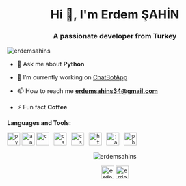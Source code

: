 <h1 align="center">Hi 👋, I'm Erdem ŞAHİN</h1>
<h3 align="center">A passionate developer from Turkey</h3>
<p align="left"> <img src="https://komarev.com/ghpvc/?username=erdemsahins" alt="erdemsahins" /> </p>

- 💬 Ask me about **Python**

- 🔭 I’m currently working on [ChatBotApp](https://github.com/erdemsahins/ChatBotApp)

- 📫 How to reach me **erdemsahins34@gmail.com**

- ⚡ Fun fact **Coffee**

**Languages and Tools:**  

<p align="left">
  <code><img src="https://konpa.github.io/devicon/devicon.git/icons/python/python-original-wordmark.svg" alt="python" width="30" height="30"/></code>
  <code><img src="https://konpa.github.io/devicon/devicon.git/icons/android/android-original-wordmark.svg" alt="android" width="30" height="30"/></code>
  <code><img src="https://konpa.github.io/devicon/devicon.git/icons/c/c-original.svg" alt="c" width="30" height="30"/> </code>
  <code><img src="https://konpa.github.io/devicon/devicon.git/icons/css3/css3-original-wordmark.svg" alt="css3" width="30" height="30"/> </code>
  <code><img src="https://konpa.github.io/devicon/devicon.git/icons/csharp/csharp-original.svg" alt="csharp" width="30" height="30"/> </code>
  <code><img src="https://konpa.github.io/devicon/devicon.git/icons/html5/html5-original-wordmark.svg" alt="html5" width="30" height="30"/> </code>
  <code><img src="https://konpa.github.io/devicon/devicon.git/icons/java/java-original-wordmark.svg" alt="java" width="30" height="30"/> </code>
  <code><img src="https://konpa.github.io/devicon/devicon.git/icons/php/php-original.svg" alt="php" width="30" height="30"/></code>
</p>

<p align="center"> <img src="https://github-readme-stats.vercel.app/api?username=erdemsahins&show_icons=true" alt="erdemsahins" /> </p>

<p align="center">
<a href="https://linkedin.com/in/erdem-sahin-11ba5315a" target="blank"><img align="center" src="https://cdn.jsdelivr.net/npm/simple-icons@3.0.1/icons/linkedin.svg" alt="erdem-sahin-11ba5315a" height="30" width="30" /></a>
<a href="https://instagram.com/erdemsahins" target="blank"><img align="center" src="https://cdn.jsdelivr.net/npm/simple-icons@3.0.1/icons/instagram.svg" alt="erdemsahins" height="30" width="30" /></a>
</p>
